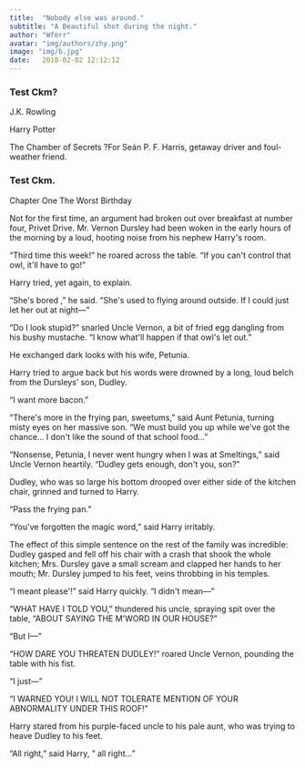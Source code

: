 ```yaml
---
title:  "Nobody else was around."
subtitle: "A Beautiful shot during the night."
author: "Wferr"
avatar: "img/authors/zhy.png"
image: "img/b.jpg"
date:   2018-02-02 12:12:12
---
```


### Test Ckm?
J.K. Rowling

Harry Potter

The Chamber of Secrets
?For Seán P. F. Harris,
getaway driver
and foul-weather friend.  

### Test Ckm.
Chapter One     The Worst Birthday

Not for the first time, an argument had broken out over breakfast at number four, Privet Drive. Mr. Vernon Dursley had been woken in the early hours of the morning by a loud, hooting noise from his nephew Harry's room.

“Third time this week!” he roared across the table. “If you can't control that owl, it'll have to go!”

Harry tried, yet again, to explain.

“She's bored ,” he said. “She's used to flying around outside. If I could just let her out at night—”

“Do I look stupid?” snarled Uncle Vernon, a bit of fried egg dangling from his bushy mustache. “I know what'll happen if that owl's let out.”

He exchanged dark looks with his wife, Petunia.

Harry tried to argue back but his words were drowned by a long, loud belch from the Dursleys’ son, Dudley.

“I want more bacon.”

“There's more in the frying pan, sweetums,” said Aunt Petunia, turning misty eyes on her massive son. “We must build you up while we've got the chance… I don't like the sound of that school food…”

“Nonsense, Petunia, I never went hungry when I was at Smeltings,” said Uncle Vernon heartily. “Dudley gets enough, don't you, son?”

Dudley, who was so large his bottom drooped over either side of the kitchen chair, grinned and turned to Harry.

“Pass the frying pan.”

“You've forgotten the magic word,” said Harry irritably.

The effect of this simple sentence on the rest of the family was incredible: Dudley gasped and fell off his chair with a crash that shook the whole kitchen; Mrs. Dursley gave a small scream and clapped her hands to her mouth; Mr. Dursley jumped to his feet, veins throbbing in his temples.

“I meant please'!” said Harry quickly. “I didn't mean—”

“WHAT HAVE I TOLD YOU,” thundered his uncle, spraying spit over the table, “ABOUT SAYING THE M'WORD IN OUR HOUSE?”

“But I—”

“HOW DARE YOU THREATEN DUDLEY!” roared Uncle Vernon, pounding the table with his fist.

“I just—”

“I WARNED YOU! I WILL NOT TOLERATE MENTION OF YOUR ABNORMALITY UNDER THIS ROOF!”

Harry stared from his purple-faced uncle to his pale aunt, who was trying to heave Dudley to his feet.

“All right,” said Harry, ” all right…”